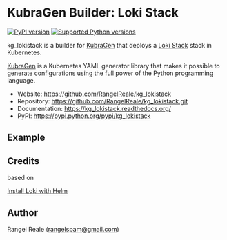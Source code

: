 # KubraGen Builder: Loki Stack

[![PyPI version](https://img.shields.io/pypi/v/kg_lokistack.svg)](https://pypi.python.org/pypi/kg_lokistack/)
[![Supported Python versions](https://img.shields.io/pypi/pyversions/kg_lokistack.svg)](https://pypi.python.org/pypi/kg_lokistack/)

kg_lokistack is a builder for [KubraGen](https://github.com/RangelReale/kubragen) that deploys 
a [Loki Stack](https://grafana.com/oss/loki/) stack in Kubernetes.

[KubraGen](https://github.com/RangelReale/kubragen) is a Kubernetes YAML generator library that makes it possible to generate
configurations using the full power of the Python programming language.

* Website: https://github.com/RangelReale/kg_lokistack
* Repository: https://github.com/RangelReale/kg_lokistack.git
* Documentation: https://kg_lokistack.readthedocs.org/
* PyPI: https://pypi.python.org/pypi/kg_lokistack

## Example

## Credits

based on

[Install Loki with Helm](https://grafana.com/docs/loki/latest/installation/helm/)

## Author

Rangel Reale (rangelspam@gmail.com)

